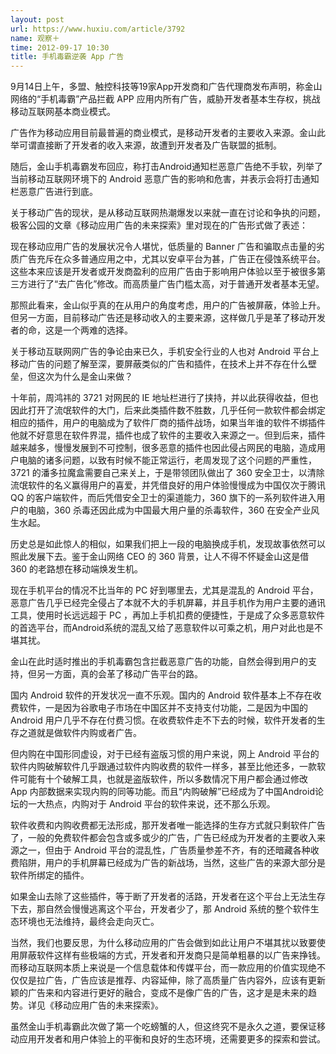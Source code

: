 ```yaml
---
layout: post
url: https://www.huxiu.com/article/3792
name: 观察＋
time: 2012-09-17 10:30
title: 手机毒霸逆袭 App 广告
---
```

9月14日上午，多盟、触控科技等19家App开发商和广告代理商发布声明，称金山网络的“手机毒霸”产品拦截 APP 应用内所有广告，威胁开发者基本生存权，挑战移动互联网基本商业模式。

广告作为移动应用目前最普遍的商业模式，是移动开发者的主要收入来源。金山此举可谓直接断了开发者的收入来源，故遭到开发者及广告联盟的抵制。

随后，金山手机毒霸发布回应，称打击Android通知栏恶意广告绝不手软，列举了当前移动互联网环境下的 Android 恶意广告的影响和危害，并表示会将打击通知栏恶意广告进行到底。

关于移动广告的现状，是从移动互联网热潮爆发以来就一直在讨论和争执的问题，极客公园的文章《移动应用广告的未来探索》里对现在的广告形式做了表述：

现在移动应用广告的发展状况令人堪忧，低质量的 Banner 广告和骗取点击量的劣质广告充斥在众多普通应用之中，尤其以安卓平台为甚，广告正在侵蚀系统平台。这些本来应该是开发者或开发商盈利的应用广告由于影响用户体验以至于被很多第三方进行了“去广告化”修改。而高质量广告门槛太高，对于普通开发者基本无望。

那照此看来，金山似乎真的在从用户的角度考虑，用户的广告被屏蔽，体验上升。但另一方面，目前移动广告还是移动收入的主要来源，这样做几乎是革了移动开发者的命，这是一个两难的选择。

关于移动互联网网广告的争论由来已久，手机安全行业的人也对 Android 平台上移动广告的问题了解至深，要屏蔽类似的广告和插件，在技术上并不存在什么壁垒，但这次为什么是金山来做？

十年前，周鸿祎的 3721 对网民的 IE 地址栏进行了挟持，并以此获得收益，但也因此打开了流氓软件的大门，后来此类插件数不胜数，几乎任何一款软件都会绑定相应的插件，用户的电脑成为了软件厂商的插件战场，如果当年谁的软件不绑插件他就不好意思在软件界混，插件也成了软件的主要收入来源之一。但到后来，插件越来越多，慢慢发展到不可控制，很多恶意的插件也因此侵占网民的电脑，造成用户电脑的诸多问题，以致有时候不能正常运行，老周发现了这个问题的严重性，3721 的潘多拉魔盒需要自己来关上，于是带领团队做出了 360 安全卫士，以清除流氓软件的名义赢得用户的喜爱，并凭借良好的用户体验慢慢成为中国仅次于腾讯 QQ 的客户端软件，而后凭借安全卫士的渠道能力，360 旗下的一系列软件进入用户的电脑，360 杀毒还因此成为中国最大用户量的杀毒软件，360 在安全产业风生水起。

历史总是如此惊人的相似，如果我们把上一段的电脑换成手机，发现故事依然可以照此发展下去。鉴于金山网络 CEO 的 360 背景，让人不得不怀疑金山这是借 360 的老路想在移动端焕发生机。

现在手机平台的情况不比当年的 PC 好到哪里去，尤其是混乱的 Android 平台，恶意广告几乎已经完全侵占了本就不大的手机屏幕，并且手机作为用户主要的通讯工具，使用时长远远超于 PC ，再加上手机扣费的便捷性，于是成了众多恶意软件的首选平台，而Android系统的混乱又给了恶意软件以可乘之机，用户对此也是不堪其扰。

金山在此时适时推出的手机毒霸包含拦截恶意广告的功能，自然会得到用户的支持，但另一方面，真的会革了移动广告平台的路。

国内 Android 软件的开发状况一直不乐观。国内的 Android 软件基本上不存在收费软件，一是因为谷歌电子市场在中国区并不支持支付功能，二是因为中国的 Android 用户几乎不存在付费习惯。在收费软件走不下去的时候，软件开发者的生存之道就是做软件内购或者广告。

但内购在中国形同虚设，对于已经有盗版习惯的用户来说，网上 Android 平台的软件内购破解软件几乎跟通过软件内购收费的软件一样多，甚至比他还多，一款软件可能有十个破解工具，也就是盗版软件，所以多数情况下用户都会通过修改 App 内部数据来实现内购的同等功能。而且“内购破解”已经成为了中国Android论 坛的一大热点，内购对于 Android 平台的软件来说，还不那么乐观。

软件收费和内购收费都无法形成，那开发者唯一能选择的生存方式就只剩软件广告了，一般的免费软件都会包含或多或少的广告，广告已经成为开发者的主要收入来源之一，但由于 Android 平台的混乱性，广告质量参差不齐，有的还暗藏各种收费陷阱，用户的手机屏幕已经成为广告的新战场，当然，这些广告的来源大部分是软件所绑定的插件。

如果金山去除了这些插件，等于断了开发者的活路，开发者在这个平台上无法生存下去，那自然会慢慢逃离这个平台，开发者少了，那 Android 系统的整个软件生态环境也无法维持，最终会走向灭亡。

当然，我们也要反思，为什么移动应用的广告会做到如此让用户不堪其扰以致要使用屏蔽软件这样有些极端的方式，开发者和开发商只是简单粗暴的以广告来挣钱。而移动互联网本质上来说是一个信息载体和传媒平台，而一款应用的价值实现绝不仅仅是拉广告，广告应该是推荐、内容延伸，除了高质量广告内容外，应该有更新颖的广告来和内容进行更好的融合，变成不是像广告的广告，这才是是未来的趋势。详见《移动应用广告的未来探索》。

虽然金山手机毒霸此次做了第一个吃螃蟹的人，但这终究不是永久之道，要保证移动应用开发者和用户体验上的平衡和良好的生态环境，还需要更多的探索和尝试。

